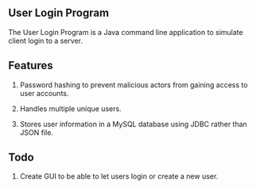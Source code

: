 ## User Login Program
The User Login Program is a Java command line application 
to simulate client login to a server.

## Features
1. Password hashing to prevent malicious actors from gaining access
to user accounts.
   
2. Handles multiple unique users.


3. Stores user information in a MySQL database using JDBC rather than JSON file.

## Todo
1. Create GUI to be able to let users login or create a new user.
